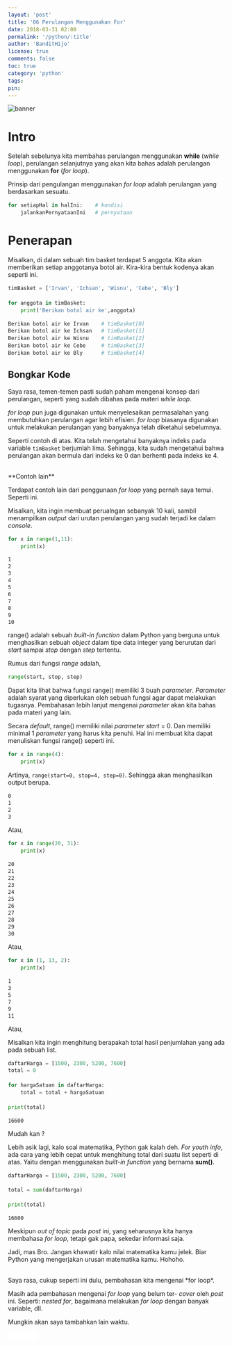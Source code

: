 ```yaml
---
layout: 'post'
title: '06 Perulangan Menggunakan For'
date: 2018-03-31 02:00
permalink: '/python/:title'
author: 'BanditHijo'
license: true
comments: false
toc: true
category: 'python'
tags:
pin:
---
```


<!-- BANNER OF THE POST -->
<img class="post-body-img" src="https://s20.postimg.cc/rjj46uizh/banner_python_00.png" alt="banner">

# Intro
Setelah sebelunya kita membahas perulangan menggunakan **while** (*while loop*), perulangan selanjutnya yang akan kita bahas adalah perulangan menggunakan **for** (*for loop*).

Prinsip dari pengulangan menggunakan *for loop* adalah perulangan yang berdasarkan sesuatu.

```python
for setiapHal in halIni:    # kondisi
    jalankanPernyataanIni   # pernyataan
```

# Penerapan

Misalkan, di dalam sebuah tim basket terdapat 5 anggota. Kita akan memberikan setiap anggotanya botol air. Kira-kira bentuk kodenya akan seperti ini.

```python
timBasket = ['Irvan', 'Ichsan', 'Wisnu', 'Cebe', 'Bly']

for anggota in timBasket:
    print('Berikan botol air ke',anggota)
```
```bash
Berikan botol air ke Irvan    # timBasket[0]
Berikan botol air ke Ichsan   # timBasket[1]
Berikan botol air ke Wisnu    # timBasket[2]
Berikan botol air ke Cebe     # timBasket[3]
Berikan botol air ke Bly      # timBasket[4]
```
## Bongkar Kode

Saya rasa, temen-temen pasti sudah paham mengenai konsep dari perulangan, seperti yang sudah dibahas pada materi *while loop*.

*for loop* pun juga digunakan untuk menyelesaikan permasalahan yang membutuhkan perulangan agar lebih efisien. *for loop* biasanya digunakan untuk melakukan perulangan yang banyaknya telah diketahui sebelumnya.

Seperti contoh di atas. Kita telah mengetahui banyaknya indeks pada variable `timBasket` berjumlah lima. Sehingga, kita sudah mengetahui bahwa perulangan akan bermula dari indeks ke 0 dan berhenti pada indeks ke 4.

<br>
**Contoh lain**

Terdapat contoh lain dari penggunaan *for loop* yang pernah saya temui. Seperti ini.

Misalkan, kita ingin membuat perualngan sebanyak 10 kali, sambil menampilkan *output* dari urutan perulangan yang sudah terjadi ke dalam *console*.

```python
for x in range(1,11):
    print(x)
```
```
1
2
3
4
5
6
7
8
9
10
```

range() adalah sebuah *built-in function* dalam Python yang berguna untuk menghasilkan sebuah *object* dalam tipe data integer yang berurutan dari *start* sampai *stop* dengan *step* tertentu.

Rumus dari fungsi *range* adalah,
```python
range(start, stop, step)
```
Dapat kita lihat bahwa fungsi range() memiliki 3 buah *parameter*. *Parameter* adalah syarat yang diperlukan oleh sebuah fungsi agar dapat melakukan tugasnya. Pembahasan lebih lanjut mengenai *parameter* akan kita bahas pada materi yang lain.

Secara *default*, range() memiliki nilai *parameter start* = 0. Dan memiliki minimal 1 *parameter* yang harus kita penuhi. Hal ini membuat kita dapat menuliskan fungsi range() seperti ini.

```python
for x in range(4):
    print(x)
```
Artinya, `range(start=0, stop=4, step=0)`. Sehingga akan menghasilkan output berupa.
```
0
1
2
3
```

Atau,

```python
for x in range(20, 31):
    print(x)
```
```
20
21
22
23
24
25
26
27
28
29
30
```

Atau,

```python
for x in (1, 13, 2):
    print(x)
```
```
1
3
5
7
9
11
```
Atau,

Misalkan kita ingin menghitung berapakah total hasil penjumlahan yang ada pada sebuah list.

```python
daftarHarga = [1500, 2300, 5200, 7600]
total = 0

for hargaSatuan in daftarHarga:
    total = total + hargaSatuan

print(total)
```
```
16600
```
Mudah kan ?

Lebih asik lagi, kalo soal matematika, Python gak kalah deh. *For youth info*, ada cara yang lebih cepat untuk menghitung total dari suatu list seperti di atas. Yaitu dengan menggunakan *built-in function* yang bernama **sum()**.

```python
daftarHarga = [1500, 2300, 5200, 7600]

total = sum(daftarHarga)

print(total)
```
```
16600
```

Meskipun *out of topic* pada *post* ini, yang seharusnya kita hanya membahasa *for loop*, tetapi gak papa, sekedar informasi saja.

Jadi, mas Bro. Jangan khawatir kalo nilai matematika kamu jelek. Biar Python yang mengerjakan urusan matematika kamu. Hohoho.

<br>
Saya rasa, cukup seperti ini dulu, pembahasan kita mengenai *for loop*.

Masih ada pembahasan mengenai *for loop* yang belum ter- *cover* oleh *post* ini. Seperti: *nested for*, bagaimana melakukan *for loop* dengan banyak variable, dll.

Mungkin akan saya tambahkan lain waktu.



<!-- NEXT PREV BUTTON -->
<div class="post-nav">
<a class="btn-blue-l" href="/python/05-perulangan-while"><img style="width:20px;" src="/assets/img/logo/logo_ap.png"></a>
<a class="btn-blue-c" href="/python/"><img style="width:20px;" src="/assets/img/logo/logo_menu.png"></a>
<a class="btn-blue-r" href="/python/"><img style="width:20px;" src="/assets/img/logo/logo_an.png"></a>
</div>

